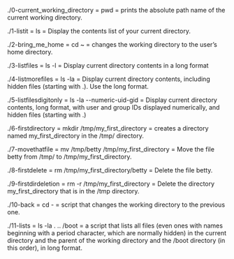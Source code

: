 ./0-current_working_directory = pwd = prints the absolute path name of the current working directory.

./1-listit = ls = Display the contents list of your current directory.

./2-bring_me_home = cd ~ = changes the working directory to the user’s home directory.

./3-listfiles = ls -l = Display current directory contents in a long format

./4-listmorefiles = ls -la = Display current directory contents, including hidden files (starting with .). Use the long format.

./5-listfilesdigitonly = ls -la --numeric-uid-gid = Display current directory contents, long format, with user and group IDs displayed numerically, and hidden files (starting with .)

./6-firstdirectory = mkdir /tmp/my_first_directory = creates a directory named my_first_directory in the /tmp/ directory.

./7-movethatfile = mv /tmp/betty  /tmp/my_first_directory = Move the file betty from /tmp/ to /tmp/my_first_directory.

./8-firstdelete = rm /tmp/my_first_directory/betty = Delete the file betty.

./9-firstdirdeletion = rm -r /tmp/my_first_directory = Delete the directory my_first_directory that is in the /tmp directory.

./10-back = cd - = script that changes the working directory to the previous one.

./11-lists = ls -la . .. /boot = a script that lists all files (even ones with names beginning with a period character, which are normally hidden) in the current directory and the parent of the working directory and the /boot directory (in this order), in long format.
